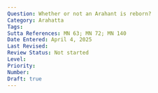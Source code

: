 ```yaml
---
Question: Whether or not an Arahant is reborn?
Category: Arahatta
Tags:
Sutta References: MN 63; MN 72; MN 140
Date Entered: April 4, 2025
Last Revised:
Review Status: Not started
Level: 
Priority: 
Number: 
Draft: true
---
```

